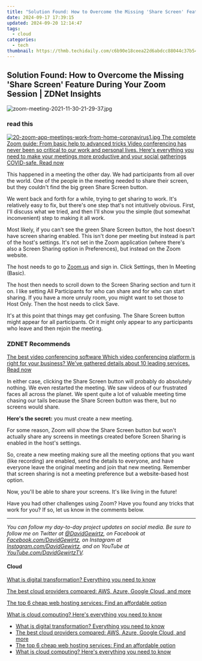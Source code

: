 ```yaml
---
title: "Solution Found: How to Overcome the Missing 'Share Screen' Feature During Your Zoom Session | ZDNet Insights"
date: 2024-09-17 17:39:15
updated: 2024-09-20 12:14:47
tags:
  - cloud
categories:
  - tech
thumbnail: https://thmb.techidaily.com/c6b90e18ceea22d6abdcc88044c37b5416ce971b6cd304d4b06dc96901e8f1f1.jpg
---
```


## Solution Found: How to Overcome the Missing 'Share Screen' Feature During Your Zoom Session | ZDNet Insights

![zoom-meeting-2021-11-30-21-29-37.jpg](https://www.zdnet.com/a/img/resize/8fda8f21483965cc1a7896bd10a052a37ba3c935/2021/12/01/73bc6b46-99b1-4f4b-a458-217c1c9c1514/zoom-meeting-2021-11-30-21-29-37.jpg?auto=webp&width=1280)

### read this

[![20-zoom-app-meetings-work-from-home-coronavirus1.jpg](https://www.zdnet.com/a/img/resize/5cb7d0f7c8790f5d5abf20907492eb7ebb0f6a8e/2020/03/30/48a3c208-cd56-42a5-a6d7-36d226c15009/20-zoom-app-meetings-work-from-home-coronavirus1.jpg?auto=webp&fit=crop&frame=1&height=238.5&width=459) The complete Zoom guide: From basic help to advanced tricks Video conferencing has never been so critical to our work and personal lives. Here's everything you need to make your meetings more productive and your social gatherings COVID-safe.  Read now](https://www.zdnet.com/article/zoom-101-a-starter-guide-for-beginners-plus-advanced-tips-and-tricks-for-pros/)

This happened in a meeting the other day. We had participants from all over the world. One of the people in the meeting needed to share their screen, but they couldn't find the big green Share Screen button. 

We went back and forth for a while, trying to get sharing to work. It's relatively easy to fix, but there's one step that's not intuitively obvious. First, I'll discuss what we tried, and then I'll show you the simple (but somewhat inconvenient) step to making it all work. 

Most likely, if you can't see the green Share Screen button, the host doesn't have screen sharing enabled. This isn't done per meeting but instead is part of the host's settings. It's not set in the Zoom application (where there's also a Screen Sharing option in Preferences), but instead on the Zoom website. 

The host needs to go to [Zoom.us](https://zoom.us) and sign in. Click Settings, then In Meeting (Basic). 

The host then needs to scroll down to the Screen Sharing section and turn it on. I like setting All Participants for who can share and for who can start sharing. If you have a more unruly room, you might want to set those to Host Only. Then the host needs to click Save. 

It's at this point that things may get confusing. The Share Screen button might appear for all participants. Or it might only appear to any participants who leave and then rejoin the meeting. 

### **ZDNET** Recommends

[The best video conferencing software Which video conferencing platform is right for your business? We've gathered details about 10 leading services.  Read now](https://www.zdnet.com/article/best-video-conferencing/)

In either case, clicking the Share Screen button will probably do absolutely nothing. We even restarted the meeting. We saw videos of our frustrated faces all across the planet. We spent quite a lot of valuable meeting time chasing our tails because the Share Screen button was there, but no screens would share. 

**Here's the secret:** you must create a new meeting. 

For some reason, Zoom will show the Share Screen button but won't actually share any screens in meetings created before Screen Sharing is enabled in the host's settings. 

So, create a new meeting making sure all the meeting options that you want (like recording) are enabled, send the details to everyone, and have everyone leave the original meeting and join that new meeting. Remember that screen sharing is not a meeting preference but a website-based host option. 

Now, you'll be able to share your screens. It's like living in the future! 

Have you had other challenges using Zoom? Have you found any tricks that work for you? If so, let us know in the comments below. 

---

_You can follow my day-to-day project updates on social media. Be sure to follow me on Twitter at [@DavidGewirtz](https://twitter.com/davidgewirtz), on Facebook at [Facebook.com/DavidGewirtz](https://www.facebook.com/davidgewirtz), on Instagram at [Instagram.com/DavidGewirtz](https://www.instagram.com/DavidGewirtz/), and on YouTube at [YouTube.com/DavidGewirtzTV](https://www.youtube.com/user/DavidGewirtzTV)._

#### Cloud

[​What is digital transformation? Everything you need to know](https://www.zdnet.com/article/what-is-digital-transformation-everything-you-need-to-know-about-how-technology-is-reshaping/ "​What is digital transformation? Everything you need to know")

[The best cloud providers compared: AWS, Azure, Google Cloud, and more](https://www.zdnet.com/article/the-top-cloud-providers-of-2021-aws-microsoft-azure-google-cloud-hybrid-saas/ "The best cloud providers compared: AWS, Azure, Google Cloud, and more")

[The top 6 cheap web hosting services: Find an affordable option](https://www.zdnet.com/article/best-cheap-web-hosting/ "The top 6 cheap web hosting services: Find an affordable option")

[What is cloud computing? Here's everything you need to know](https://www.zdnet.com/article/what-is-cloud-computing-everything-you-need-to-know-about-the-cloud/ "What is cloud computing? Here's everything you need to know")

* [​What is digital transformation? Everything you need to know](https://www.zdnet.com/article/what-is-digital-transformation-everything-you-need-to-know-about-how-technology-is-reshaping/ "​What is digital transformation? Everything you need to know")
* [The best cloud providers compared: AWS, Azure, Google Cloud, and more](https://www.zdnet.com/article/the-top-cloud-providers-of-2021-aws-microsoft-azure-google-cloud-hybrid-saas/ "The best cloud providers compared: AWS, Azure, Google Cloud, and more")
* [The top 6 cheap web hosting services: Find an affordable option](https://www.zdnet.com/article/best-cheap-web-hosting/ "The top 6 cheap web hosting services: Find an affordable option")
* [What is cloud computing? Here's everything you need to know](https://www.zdnet.com/article/what-is-cloud-computing-everything-you-need-to-know-about-the-cloud/ "What is cloud computing? Here's everything you need to know")

<ins class="adsbygoogle"
     style="display:block"
     data-ad-format="autorelaxed"
     data-ad-client="ca-pub-7571918770474297"
     data-ad-slot="1223367746"></ins>



<ins class="adsbygoogle"
     style="display:block"
     data-ad-client="ca-pub-7571918770474297"
     data-ad-slot="8358498916"
     data-ad-format="auto"
     data-full-width-responsive="true"></ins>
